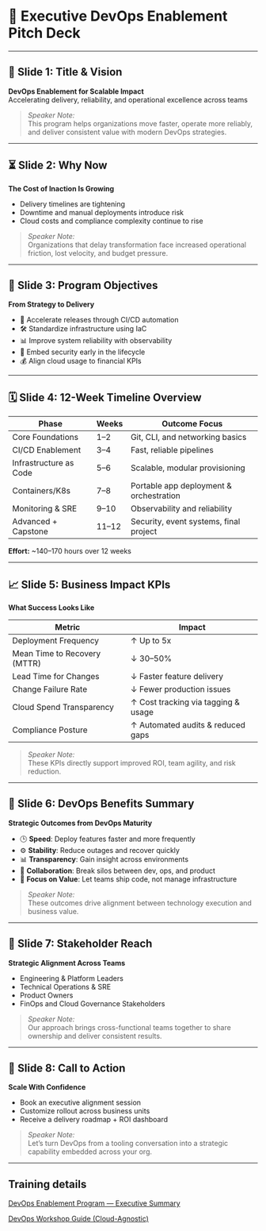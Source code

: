 # 🧩 Executive DevOps Enablement Pitch Deck

---

## 🚀 Slide 1: Title & Vision

**DevOps Enablement for Scalable Impact**  
Accelerating delivery, reliability, and operational excellence across teams

> *Speaker Note:*  
> This program helps organizations move faster, operate more reliably, and deliver consistent value with modern DevOps strategies.

---

## ⏳ Slide 2: Why Now

**The Cost of Inaction Is Growing**
- Delivery timelines are tightening
- Downtime and manual deployments introduce risk
- Cloud costs and compliance complexity continue to rise

> *Speaker Note:*  
> Organizations that delay transformation face increased operational friction, lost velocity, and budget pressure.

---

## 🎯 Slide 3: Program Objectives

**From Strategy to Delivery**
- 🚀 Accelerate releases through CI/CD automation
- 🛠️ Standardize infrastructure using IaC
- 📊 Improve system reliability with observability
- 🔐 Embed security early in the lifecycle
- 💰 Align cloud usage to financial KPIs

---

## 🗓️ Slide 4: 12-Week Timeline Overview

| Phase                     | Weeks  | Outcome Focus                          |
|--------------------------|--------|----------------------------------------|
| Core Foundations          | 1–2    | Git, CLI, and networking basics        |
| CI/CD Enablement          | 3–4    | Fast, reliable pipelines               |
| Infrastructure as Code    | 5–6    | Scalable, modular provisioning         |
| Containers/K8s            | 7–8    | Portable app deployment & orchestration|
| Monitoring & SRE          | 9–10   | Observability and reliability          |
| Advanced + Capstone       | 11–12  | Security, event systems, final project |

**Effort:** ~140–170 hours over 12 weeks

---

## 📈 Slide 5: Business Impact KPIs

**What Success Looks Like**

| Metric                        | Impact                                |
|------------------------------|----------------------------------------|
| Deployment Frequency         | ↑ Up to 5x                             |
| Mean Time to Recovery (MTTR) | ↓ 30–50%                               |
| Lead Time for Changes        | ↓ Faster feature delivery              |
| Change Failure Rate          | ↓ Fewer production issues              |
| Cloud Spend Transparency     | ↑ Cost tracking via tagging & usage    |
| Compliance Posture           | ↑ Automated audits & reduced gaps      |

> *Speaker Note:*  
> These KPIs directly support improved ROI, team agility, and risk reduction.

---

## 🔧 Slide 6: DevOps Benefits Summary

**Strategic Outcomes from DevOps Maturity**
- 🕒 **Speed**: Deploy features faster and more frequently  
- ⚙️ **Stability**: Reduce outages and recover quickly  
- 📊 **Transparency**: Gain insight across environments  
- 💬 **Collaboration**: Break silos between dev, ops, and product  
- 🎯 **Focus on Value**: Let teams ship code, not manage infrastructure

> *Speaker Note:*  
> These outcomes drive alignment between technology execution and business value.

---

## 👥 Slide 7: Stakeholder Reach

**Strategic Alignment Across Teams**
- Engineering & Platform Leaders  
- Technical Operations & SRE  
- Product Owners  
- FinOps and Cloud Governance Stakeholders

> *Speaker Note:*  
> Our approach brings cross-functional teams together to share ownership and deliver consistent results.

---

## 🏁 Slide 8: Call to Action

**Scale With Confidence**
- Book an executive alignment session  
- Customize rollout across business units  
- Receive a delivery roadmap + ROI dashboard

> *Speaker Note:*  
> Let’s turn DevOps from a tooling conversation into a strategic capability embedded across your org.


---
## Training details


[DevOps Enablement Program — Executive Summary](https://mariotristan.github.io/DevOps-training-roadmap/executive-summary)

[DevOps Workshop Guide (Cloud-Agnostic)](https://mariotristan.github.io/DevOps-training-roadmap/devops-training)

